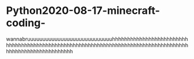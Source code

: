 # Python2020-08-17-minecraft-coding-
wannabruuuuuuuuuuuuuuuuuuuuuuuuuuuuhhhhhhhhhhhhhhhhhhhhhhhhhhhhhhhhhhhhhhhhhhhhhhhhhhhhhhhhhhhhhhhhhhhhhhhhhhhhhhhhhhhhhhhhhhhhhhhhhhhhhhhhhhh
